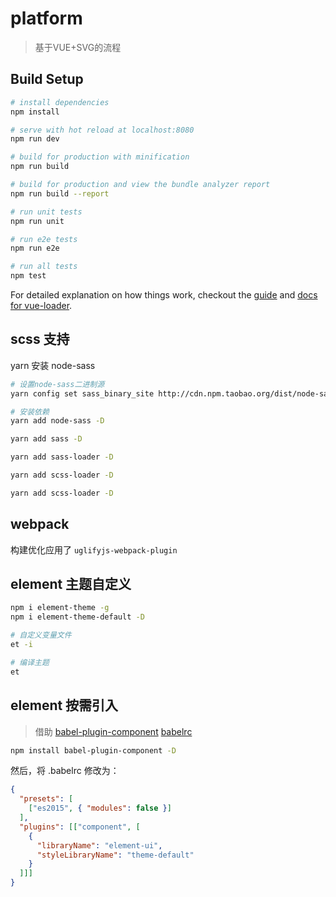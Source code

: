 # platform

>  基于VUE+SVG的流程

## Build Setup

``` bash
# install dependencies
npm install

# serve with hot reload at localhost:8080
npm run dev

# build for production with minification
npm run build

# build for production and view the bundle analyzer report
npm run build --report

# run unit tests
npm run unit

# run e2e tests
npm run e2e

# run all tests
npm test
```

For detailed explanation on how things work, checkout the [guide](http://vuejs-templates.github.io/webpack/) and [docs for vue-loader](http://vuejs.github.io/vue-loader).


## scss 支持

yarn 安装 node-sass

```bash
# 设置node-sass二进制源
yarn config set sass_binary_site http://cdn.npm.taobao.org/dist/node-sass -g

# 安装依赖
yarn add node-sass -D

yarn add sass -D

yarn add sass-loader -D

yarn add scss-loader -D

yarn add scss-loader -D

```

## webpack

构建优化应用了 `uglifyjs-webpack-plugin`

## element 主题自定义

```bash
npm i element-theme -g
npm i element-theme-default -D

# 自定义变量文件
et -i

# 编译主题
et
```

## element 按需引入

> 借助 [babel-plugin-component](https://github.com/QingWei-Li/babel-plugin-component)
> [babelrc](http://www.ruanyifeng.com/blog/2016/01/babel.html)
```bash
npm install babel-plugin-component -D
```

然后，将 .babelrc 修改为：

```json
{
  "presets": [
    ["es2015", { "modules": false }]
  ],
  "plugins": [["component", [
    {
      "libraryName": "element-ui",
      "styleLibraryName": "theme-default"
    }
  ]]]
}
```